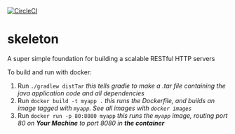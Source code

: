 [![CircleCI](https://circleci.com/gh/laurawei/skeleton.svg?style=svg)](https://circleci.com/gh/laurawei/skeleton)

skeleton
============
A super simple foundation for building a scalable RESTful HTTP servers

To build and run with docker:
1. Run `./gradlew distTar` _this tells gradle to make a .tar file containing the java application code and all dependencies_
2. Run `docker build -t myapp .` _this runs the Dockerfile, and builds an image tagged with `myapp`.  See all images with `docker images`_
3. Run `docker run -p 80:8080 myapp` _this runs the `myapp` image, routing port 80 on **Your Machine** to port 8080 in **the container**_
